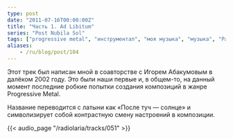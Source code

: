 ```yaml
---
type: post
date: "2011-07-16T00:00:00Z"
title: "Часть 1. Ad Libitum"
series: "Post Nubila Sol"
tags: ["progressive metal", "инструментал", "моя музыка", "музыка", "Радиолярия"]
aliases:
    - /ru/blog/post/104
---
```


Этот трек был написан мной в соавторстве с Игорем Абакумовым в далёком 2002 году. Это были наши первые и, в общем-то, на данный момент последние робкие попытки создания композиций в жанре Progressive Metal.

Название переводится с латыни как «После туч — солнце» и символизирует собой контрастную смену настроений в композиции.

<!--more-->

{{< audio_page "/radiolaria/tracks/051" >}}
